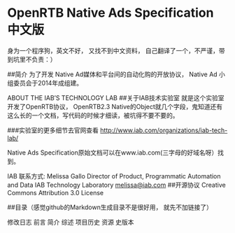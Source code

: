 # OpenRTB Native Ads Specification 中文版

身为一个程序狗，英文不好， 又找不到中文资料， 自己翻译了一个，不严谨，带到坑里不负责：）

##简介
为了开发 Native Ad媒体和平台间的自动化购的开放协议， Native Ad 小组委员会于2014年成组建。

ABOUT THE IAB’S TECHNOLOGY LAB
##关于IAB技术实验室
就是这个实验室开发了OpenRTB协议， OpenRTB2.3 Native的Object就几个字段，鬼知道还有这么长的一个文档，写代码的时候才细读，被坑得不要不要的。

###实验室的更多细节去官网查看
http://www.iab.com/organizations/iab-tech-lab/

Native Ads Specification原始文档可以在www.iab.com(三字母的好域名呀）找到。 

IAB 联系方式:
  Melissa Gallo
  Director of Product, Programmatic Automation and Data IAB Technology Laboratory
  melissa@iab.com
##开源协议
Creative Commons Attribution 3.0 License


##目录（感觉github的Markdown生成目录不是很好用， 就先不加链接了）

修改日志
前言
简介
  综述
  项目历史
  资源
  史版本

